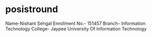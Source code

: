 # posistround
Name-Nishant Sehgal
Enrollment No.- 151457
Branch- Information Technology
College- Jaypee University Of Information Technology
